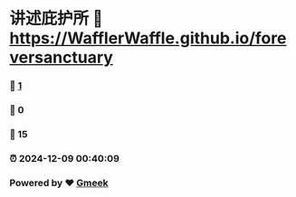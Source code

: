 # 讲述庇护所 :link: https://WafflerWaffle.github.io/foreversanctuary 
### :page_facing_up: [1](https://WafflerWaffle.github.io/foreversanctuary/tag.html) 
### :speech_balloon: 0 
### :hibiscus: 15 
### :alarm_clock: 2024-12-09 00:40:09 
### Powered by :heart: [Gmeek](https://github.com/Meekdai/Gmeek)
